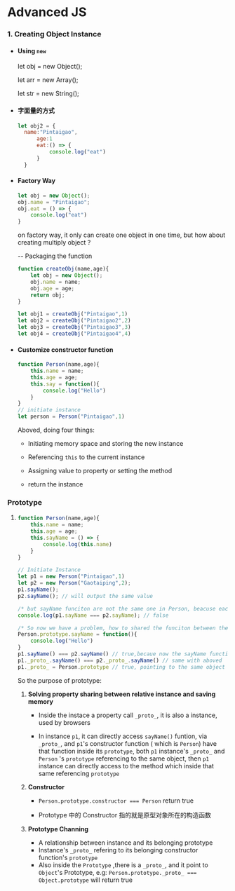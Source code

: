 # Advanced JS

### 1. Creating Object Instance

* #### Using `new`

  let obj = new Object();

  let arr = new Array();

  let str = new String();

* #### 字面量的方式

  ```javascript
  let obj2 = {
  	name:"Pintaigao",
    	age:1
    	eat:() => {
    		console.log("eat")
    	}
    }
  ```

* #### Factory Way

  ```javascript
  let obj = new Object();
  obj.name = "Pintaigao";
  obj.eat = () => {
      console.log("eat")
  }
  ```

  on factory way, it only can create one object in one time, but how about creating multiply object ? 

  	-- Packaging the function 

  ```javascript
  function createObj(name,age){
      let obj = new Object();
      obj.name = name;
      obj.age = age;
      return obj;
  }
  
  let obj1 = createObj("Pintaigao",1)
  let obj2 = createObj("Pintaigao2",2)
  let obj3 = createObj("Pintaigao3",3)
  let obj4 = createObj("Pintaigao4",4)
  ```

* #### Customize constructor function

  ```javascript
  function Person(name,age){
      this.name = name;
      this.age = age;
      this.say = function(){
          console.log("Hello")
      }
  }
  // initiate instance
  let person = Person("Pintaigao",1)
  ```

  Aboved, doing four things:

  - Initiating memory space and storing the new instance

  - Referencing `this` to the current instance

  - Assigning value to property or setting the method

  - return the instance

### Prototype

1. ```javascript
   function Person(name,age){
       this.name = name;
       this.age = age;
       this.sayName = () => {
           console.log(this.name)
       }
   }
   
   // Initiate Instance
   let p1 = new Person("Pintaigao",1)
   let p2 = new Person("Gaotaiping",2);
   p1.sayName();
   p2.sayName(); // will output the same value
   
   /* but sayName funciton are not the same one in Person, beacuse each instance has its own sayName(), it is not sharable */
   console.log(p1.sayName === p2.sayName); // false
   
   /* So now we have a problem, how to shared the funciton between the instance which type is same --- Prototype*/
   Person.prototype.sayName = function(){
       console.log("Hello")
   }
   p1.sayName() === p2.sayName() // true,becaue now the sayName function is sharable 
   p1._proto_.sayName() === p2._proto_.sayName() // same with aboved
   p1._proto_ = Person.prototype // true, pointing to the same object
   
   ```

   So the purpose of prototype:

   1. **Solving property sharing between relative instance and saving memory**
      * Inside the instace a property call `_proto_`, it is also a instance, used by browsers

      * In instance `p1`, it can directly access `sayName()` funtion, via `_proto_`, and `p1`'s  constructor function ( which is `Person`) have that function inside its `prototype`, both `p1` instance's `_proto_` and `Person` 's `prototype` referencing to the same object, then `p1` instance can directly access to the method which inside that same referencing `prototype`
   2. **Constructor**

      * `Person.prototype.constructor === Person` return true

      * Prototype 中的 Constructor 指的就是原型对象所在的构造函数
   3. **Prototype Channing**
      * A relationship between instance and its belonging prototype
      * Instance's `_proto_` refering to its belonging constructor function's `prototype`
      * Also inside the `Prototype` ,there is a `_proto_`, and it point to `Object`'s Prototype, e.g: `Person.prototype._proto_ === Object.prototype` will return true


